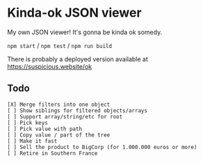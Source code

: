 # Kinda-ok JSON viewer

My own JSON viewer! It's gonna be kinda ok somedy.

`npm start` / `npm test` / `npm run build`

There is probably a deployed version available at https://suspicious.website/ok

## Todo

```
[X] Merge filters into one object
[ ] Show siblings for filtered objects/arrays
[ ] Support array/string/etc for root
[ ] Pick keys
[ ] Pick value with path
[ ] Copy value / part of the tree
[ ] Make it fast
[ ] Sell the product to BigCorp (for 1.000.000 euros or more)
[ ] Retire in Southern France
```
